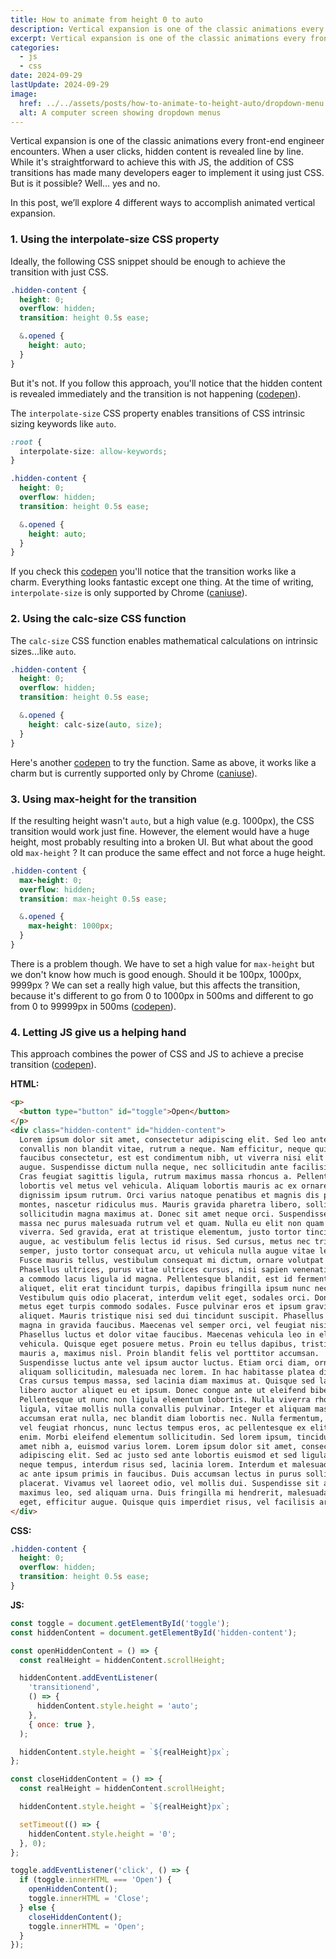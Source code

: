 ```yaml
---
title: How to animate from height 0 to auto
description: Vertical expansion is one of the classic animations every front-end engineer encounters. In this post, we’ll explore 4 different ways to do vertical expansion.
excerpt: Vertical expansion is one of the classic animations every front-end engineer encounters. When a user clicks, hidden content is revealed line by line. While it's straightforward to achieve this with JS, the addition of CSS transitions has made many developers eager to implement it using just CSS. But is it possible? Well… yes and no. In this post, we’ll explore 4 different ways to accomplish vertical expansion.
categories:
  - js
  - css
date: 2024-09-29
lastUpdate: 2024-09-29
image:
  href: ../../assets/posts/how-to-animate-to-height-auto/dropdown-menu.png
  alt: A computer screen showing dropdown menus
---
```


Vertical expansion is one of the classic animations every front-end engineer encounters. When a user clicks, hidden content is revealed line by line. While it's straightforward to achieve this with JS, the addition of CSS transitions has made many developers eager to implement it using just CSS. But is it possible? Well… yes and no.

In this post, we’ll explore 4 different ways to accomplish animated vertical expansion.

### 1. Using the interpolate-size CSS property

Ideally, the following CSS snippet should be enough to achieve the transition with just CSS.

```css
.hidden-content {
  height: 0;
  overflow: hidden;
  transition: height 0.5s ease;

  &.opened {
    height: auto;
  }
}
```

But it's not. If you follow this approach, you'll notice that the hidden content is revealed immediately and the transition is not happening (<a href="https://codepen.io/Nikos-Printezis/pen/JjgYKWE" target="_blank" rel="nofollow noreferrer">codepen</a>).

The `interpolate-size` CSS property enables transitions of CSS intrinsic sizing keywords like `auto`.

```css
:root {
  interpolate-size: allow-keywords;
}

.hidden-content {
  height: 0;
  overflow: hidden;
  transition: height 0.5s ease;

  &.opened {
    height: auto;
  }
}
```

If you check this <a href="https://codepen.io/Nikos-Printezis/pen/PoMPzJd" target="_blank" rel="nofollow noreferrer">codepen</a> you'll notice that the transition works like a charm. Everything looks fantastic except one thing. At the time of writing, `interpolate-size` is only supported by Chrome (<a href="https://caniuse.com/?search=interpolate-size" target="_blank" rel="nofollow noreferrer">caniuse</a>).

### 2. Using the calc-size CSS function

The `calc-size` CSS function enables mathematical calculations on intrinsic sizes...like `auto`.

```css
.hidden-content {
  height: 0;
  overflow: hidden;
  transition: height 0.5s ease;

  &.opened {
    height: calc-size(auto, size);
  }
}
```

Here's another <a href="https://codepen.io/Nikos-Printezis/pen/rNXOLJe" target="_blank" rel="nofollow noreferrer">codepen</a> to try the function. Same as above, it works like a charm but is currently supported only by Chrome (<a href="https://caniuse.com/?search=calc-size" target="_blank" rel="nofollow noreferrer">caniuse</a>).

### 3. Using max-height for the transition

If the resulting height wasn't `auto`, but a high value (e.g. 1000px), the CSS transition would work just fine. However, the element would have a huge height, most probably resulting into a broken UI. But what about the good old `max-height` ? It can produce the same effect and not force a huge height.

```css
.hidden-content {
  max-height: 0;
  overflow: hidden;
  transition: max-height 0.5s ease;

  &.opened {
    max-height: 1000px;
  }
}
```

There is a problem though. We have to set a high value for `max-height` but we don't know how much is good enough. Should it be 100px, 1000px, 9999px ? We can set a really high value, but this affects the transition, because it's different to go from 0 to 1000px in 500ms and different to go from 0 to 99999px in 500ms (<a href="https://codepen.io/Nikos-Printezis/pen/bGXVexy" target="_blank" rel="nofollow noreferrer">codepen</a>).

### 4. Letting JS give us a helping hand

This approach combines the power of CSS and JS to achieve a precise transition (<a href="https://codepen.io/Nikos-Printezis/pen/ZEgbOZp" target="_blank" rel="nofollow noreferrer">codepen</a>).

**HTML:**

```html
<p>
  <button type="button" id="toggle">Open</button>
</p>
<div class="hidden-content" id="hidden-content">
  Lorem ipsum dolor sit amet, consectetur adipiscing elit. Sed leo ante,
  convallis non blandit vitae, rutrum a neque. Nam efficitur, neque quis
  faucibus consectetur, est est condimentum nibh, ut viverra nisi elit nec
  augue. Suspendisse dictum nulla neque, nec sollicitudin ante facilisis vel.
  Cras feugiat sagittis ligula, rutrum maximus massa rhoncus a. Pellentesque
  lobortis vel metus vel vehicula. Aliquam lobortis mauris ac ex ornare, a
  dignissim ipsum rutrum. Orci varius natoque penatibus et magnis dis parturient
  montes, nascetur ridiculus mus. Mauris gravida pharetra libero, sollicitudin
  sollicitudin magna maximus at. Donec sit amet neque orci. Suspendisse nec
  massa nec purus malesuada rutrum vel et quam. Nulla eu elit non quam commodo
  viverra. Sed gravida, erat at tristique elementum, justo tortor tincidunt
  augue, ac vestibulum felis lectus id risus. Sed cursus, metus nec tristique
  semper, justo tortor consequat arcu, ut vehicula nulla augue vitae lectus.
  Fusce mauris tellus, vestibulum consequat mi dictum, ornare volutpat sem.
  Phasellus ultrices, purus vitae ultrices cursus, nisi sapien venenatis tellus,
  a commodo lacus ligula id magna. Pellentesque blandit, est id fermentum
  aliquet, elit erat tincidunt turpis, dapibus fringilla ipsum nunc nec mi.
  Vestibulum quis odio placerat, interdum velit eget, sodales orci. Donec vitae
  metus eget turpis commodo sodales. Fusce pulvinar eros et ipsum gravida
  aliquet. Mauris tristique nisi sed dui tincidunt suscipit. Phasellus ultrices
  magna in gravida faucibus. Maecenas vel semper orci, vel feugiat nisi.
  Phasellus luctus et dolor vitae faucibus. Maecenas vehicula leo in elit luctus
  vehicula. Quisque eget posuere metus. Proin eu tellus dapibus, tristique
  mauris a, maximus nisl. Proin blandit felis vel porttitor accumsan.
  Suspendisse luctus ante vel ipsum auctor luctus. Etiam orci diam, ornare ac
  aliquam sollicitudin, malesuada nec lorem. In hac habitasse platea dictumst.
  Cras cursus tempus massa, sed lacinia diam maximus at. Quisque sed lacus quis
  libero auctor aliquet eu et ipsum. Donec congue ante ut eleifend bibendum.
  Pellentesque ut nunc non ligula elementum lobortis. Nulla viverra rhoncus
  ligula, vitae mollis nulla convallis pulvinar. Integer et aliquam massa. Sed
  accumsan erat nulla, nec blandit diam lobortis nec. Nulla fermentum, lectus
  vel feugiat rhoncus, nunc lectus tempus eros, ac pellentesque ex elit quis
  enim. Morbi eleifend elementum sollicitudin. Sed lorem ipsum, tincidunt sit
  amet nibh a, euismod varius lorem. Lorem ipsum dolor sit amet, consectetur
  adipiscing elit. Sed ac justo sed ante lobortis euismod et sed ligula. In in
  neque tempus, interdum risus sed, lacinia lorem. Interdum et malesuada fames
  ac ante ipsum primis in faucibus. Duis accumsan lectus in purus sollicitudin
  placerat. Vivamus vel laoreet odio, vel mollis dui. Suspendisse sit amet
  maximus leo, sed aliquam urna. Duis fringilla mi hendrerit, malesuada sapien
  eget, efficitur augue. Quisque quis imperdiet risus, vel facilisis arcu.
</div>
```

**CSS:**

```css
.hidden-content {
  height: 0;
  overflow: hidden;
  transition: height 0.5s ease;
}
```

**JS:**

```js
const toggle = document.getElementById('toggle');
const hiddenContent = document.getElementById('hidden-content');

const openHiddenContent = () => {
  const realHeight = hiddenContent.scrollHeight;

  hiddenContent.addEventListener(
    'transitionend',
    () => {
      hiddenContent.style.height = 'auto';
    },
    { once: true },
  );

  hiddenContent.style.height = `${realHeight}px`;
};

const closeHiddenContent = () => {
  const realHeight = hiddenContent.scrollHeight;

  hiddenContent.style.height = `${realHeight}px`;

  setTimeout(() => {
    hiddenContent.style.height = '0';
  }, 0);
};

toggle.addEventListener('click', () => {
  if (toggle.innerHTML === 'Open') {
    openHiddenContent();
    toggle.innerHTML = 'Close';
  } else {
    closeHiddenContent();
    toggle.innerHTML = 'Open';
  }
});
```

